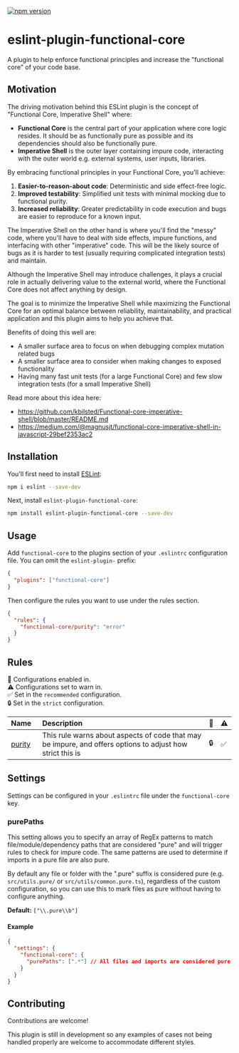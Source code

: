 [![npm version](https://img.shields.io/npm/v/eslint-plugin-functional-core.svg)](https://www.npmjs.com/package/eslint-plugin-functional-core)

# eslint-plugin-functional-core

A plugin to help enforce functional principles and increase the "functional core" of your code base.

## Motivation

The driving motivation behind this ESLint plugin is the concept of "Functional Core, Imperative Shell" where:

- **Functional Core** is the central part of your application where core logic resides. It should be as functionally pure as possible and its dependencies should also be functionally pure.
- **Imperative Shell** is the outer layer containing impure code, interacting with the outer world e.g. external systems, user inputs, libraries.

By embracing functional principles in your Functional Core, you'll achieve:

1. **Easier-to-reason-about code**: Deterministic and side effect-free logic.
2. **Improved testability**: Simplified unit tests with minimal mocking due to functional purity.
3. **Increased reliability**: Greater predictability in code execution and bugs are easier to reproduce for a known input.

The Imperative Shell on the other hand is where you'll find the "messy" code, where you'll have to deal with side effects, impure functions, and interfacing with other "imperative" code. This will be the likely source of bugs as it is harder to test (usually requiring complicated integration tests) and maintain.

Although the Imperative Shell may introduce challenges, it plays a crucial role in actually delivering value to the external world, where the Functional Core does not affect anything by design.

The goal is to minimize the Imperative Shell while maximizing the Functional Core for an optimal balance between reliability, maintainability, and practical application and this plugin aims to help you achieve that.

Benefits of doing this well are:

- A smaller surface area to focus on when debugging complex mutation related bugs
- A smaller surface area to consider when making changes to exposed functionality
- Having many fast unit tests (for a large Functional Core) and few slow integration tests (for a small Imperative Shell)

Read more about this idea here:

- https://github.com/kbilsted/Functional-core-imperative-shell/blob/master/README.md
- https://medium.com/@magnusjt/functional-core-imperative-shell-in-javascript-29bef2353ac2

## Installation

You'll first need to install [ESLint](https://eslint.org/):

```sh
npm i eslint --save-dev
```

Next, install `eslint-plugin-functional-core`:

```sh
npm install eslint-plugin-functional-core --save-dev
```

## Usage

Add `functional-core` to the plugins section of your `.eslintrc` configuration file. You can omit the `eslint-plugin-` prefix:

```json
{
  "plugins": ["functional-core"]
}
```

Then configure the rules you want to use under the rules section.

```json
{
  "rules": {
    "functional-core/purity": "error"
  }
}
```

## Rules

<!-- begin auto-generated rules list -->

💼 Configurations enabled in.\
⚠️ Configurations set to warn in.\
✅ Set in the `recommended` configuration.\
🔒 Set in the `strict` configuration.

| Name                                                                                                                | Description                                                                                               | 💼  | ⚠️  |
| :------------------------------------------------------------------------------------------------------------------ | :-------------------------------------------------------------------------------------------------------- | :-- | :-- |
| [purity](https://github.com/eliasm307/eslint-plugin-functional-core/blob/main/packages/plugin/docs/rules/purity.md) | This rule warns about aspects of code that may be impure, and offers options to adjust how strict this is | 🔒  | ✅  |

<!-- end auto-generated rules list -->

## Settings

Settings can be configured in your `.eslintrc` file under the `functional-core` key.

### purePaths

This setting allows you to specify an array of RegEx patterns to match file/module/dependency paths that are considered "pure" and will trigger rules to check for impure code. The same patterns are used to determine if imports in a pure file are also pure.

By default any file or folder with the ".pure" suffix is considered pure (e.g. `src/utils.pure/` or `src/utils/common.pure.ts`), regardless of the custom configuration, so you can use this to mark files as pure without having to configure anything.

**Default:** `["\\.pure\\b"]`

#### Example

```json
{
  "settings": {
    "functional-core": {
      "purePaths": [".*"] // All files and imports are considered pure
    }
  }
}
```

## Contributing

Contributions are welcome!

This plugin is still in development so any examples of cases not being handled properly are welcome to accommodate different styles.
